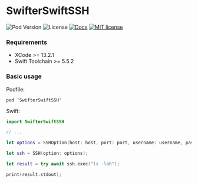 #  SwifterSwiftSSH

![Pod Version](https://img.shields.io/cocoapods/v/SwifterSwiftSSH?style=for-the-badge) ![License](https://img.shields.io/cocoapods/l/SwifterSwiftSSH?style=for-the-badge) [![Docs](https://img.shields.io/badge/-Docs-blueviolet?style=for-the-badge)](https://ssh.ridenui.org) [![MIT license](https://img.shields.io/badge/License-MIT-blue.svg?style=for-the-badge)](https://lbesson.mit-license.org/)


### Requirements

- XCode >= 13.2.1
- Swift Toolchain >= 5.5.2

### Basic usage

Podfile:

```pod
pod 'SwifterSwiftSSH'
```

Swift:

```swift
import SwifterSwiftSSH

// ...

let options = SSHOption(host: host, port: port, username: username, password: password);

let ssh = SSH(option: options);

let result = try await ssh.exec("ls -lah");

print(result.stdout);
```
